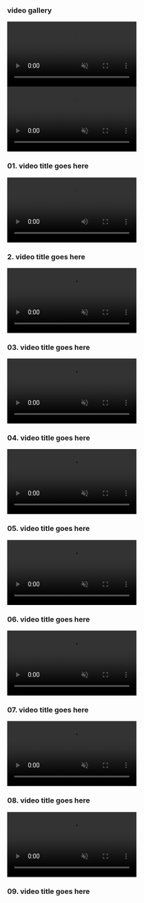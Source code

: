 <!DOCTYPE html>
<html lang="en">
<head>
    <meta charset="UTF-8">
    <meta http-equiv="X-UA-Compatible" content="IE=edge">
    <meta name="viewport" content="width=device-width, initial-scale=1.0">
  <!-- custom css file link  -->
  <link rel="stylesheet" href="like.css">
</head>
<body>
    <h3 class="heading">video gallery</h3>
    <div class="container">
        <div class="main-video">
            <div class="video" >
                <video src="Simple CSS Profile Card Hover Effect - CSS User Profile Cards UI Design.mp4" controls muted autoplay >
                   
                </video>
<h3 class="title">01. video title goes here</h3>
            </div>
        </div>
        <div class="video-list">
            <div class="vid active">
                <video src="Simple CSS Profile Card Hover Effect - CSS User Profile Cards UI Design.mp4"  muted  >
                </video>
<h3 class="title">01. video title goes here</h3>
            </div>
            <div class="vid">
                <video  controls  >
                    <source src="best.mp4"type="video/mp4">
                </video>
<h3 class="title">2. video title goes here</h3>
            </div>
            <div class="vid">
                <video src="Simple CSS Profile Card Hover Effect - CSS User Profile Cards UI Design.mp4"  muted  >
                </video>
<h3 class="title">03. video title goes here</h3>
            </div>
            <div class="vid">
                <video src="Simple CSS Profile Card Hover Effect - CSS User Profile Cards UI Design.mp4" muted  >
                </video>
<h3 class="title">04. video title goes here</h3>
            </div>
            <div class="vid">
                <video src="Simple CSS Profile Card Hover Effect - CSS User Profile Cards UI Design.mp4" muted  >
                </video>
<h3 class="title">05. video title goes here</h3>
            </div>
            <div class="vid">
                <video src="Simple CSS Profile Card Hover Effect - CSS User Profile Cards UI Design.mp4" muted  >
                </video>
<h3 class="title">06. video title goes here</h3>
            </div>
            <div class="vid">
                <video src="Simple CSS Profile Card Hover Effect - CSS User Profile Cards UI Design.mp4" muted  >
                </video>
<h3 class="title">07. video title goes here</h3>
            </div>
            <div class="vid">
                <video src="Simple CSS Profile Card Hover Effect - CSS User Profile Cards UI Design.mp4" muted  ></video>
<h3 class="title">08. video title goes here</h3>
            </div>
            <div class="vid">
                <video src="Simple CSS Profile Card Hover Effect - CSS User Profile Cards UI Design.mp4" muted  >
                </video>
<h3 class="title">09. video title goes here</h3>
            </div>
        </div>
    </div>
    <script>
        let listVideo = document.querySelectorAll('.video-list .vid');
        let mainVideo = document.querySelector('main-video video');
        let title = document.querySelector('main-video .title');

        listVideo.forEach(video =>{
        video.onclick = () =>{
            listVideo.forEach(vid => vid.classList.remove('active'));
            video.classList.add('active');
            if(video.classList.contains('active')){
            let src = video.children[0].getAttribute('src');
            mainVideo.src = src;
            let text = video.children[1].innerHTML;    
            title .innerHTML = text;
            };
        };
        });
    </script>
</body>
</html>

